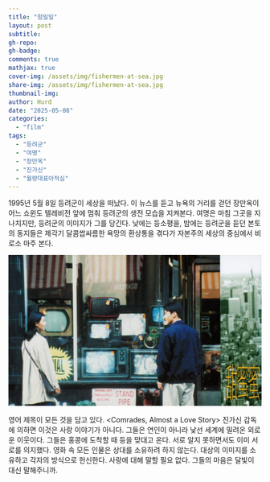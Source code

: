 ```yaml
---
title: "첨밀밀"
layout: post
subtitle: 
gh-repo:
gh-badge:
comments: true
mathjax: true
cover-img: /assets/img/fishermen-at-sea.jpg
share-img: /assets/img/fishermen-at-sea.jpg
thumbnail-img: 
author: Hurd
date: "2025-05-08"
categories: 
  - "film"
tags: 
  - "등려군"
  - "여명"
  - "장만옥"
  - "진가신"
  - "월량대표아적심"
---
```


1995년 5월 8일 등려군이 세상을 떠났다. 이 뉴스를 듣고 뉴욕의 거리를 걷던 장만옥이 어느 쇼윈도 텔레비전 앞에 멈춰 등려군의 생전 모습을 지켜본다. 여명은 마침 그곳을 지나치지만, 등려군의 이미지가 그를 당긴다. 낮에는 등소평을, 밤에는 등려군을 듣던 본토의 동지들은 제각기 달콤쌉싸름한 욕망의 환상통을 겪다가 자본주의 세상의 중심에서 비로소 마주 본다.

![첨밀밀의 한 장면](/assets/img/comrades-almost-a-love-story-21-1024x609.jpg)

영어 제목이 모든 것을 담고 있다. \<Comrades, Almost a Love Story\> 진가신 감독에 의하면 이것은 사랑 이야기가 아니다. 그들은 연인이 아니라 낯선 세계에 밀려온 외로운 이웃이다. 그들은 홍콩에 도착할 때 등을 맞대고 온다. 서로 알지 못하면서도 이미 서로를 의지했다. 영화 속 모든 인물은 상대를 소유하려 하지 않는다. 대상의 이미지를 소유하고 각자의 방식으로 헌신한다. 사랑에 대해 말할 필요 없다. 그들의 마음은 달빛이 대신 말해주니까.
